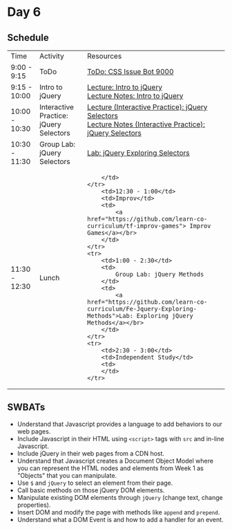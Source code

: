 # Day 6

## Schedule

<table>
    <tr>
        <td>Time</td>
        <td>Activity</td>
        <td>Resources</td>
    </tr>
    <tr>
        <td>9:00 - 9:15</td>
        <td>ToDo</td>
        <td>
            <a href="https://github.com/learn-co-curriculum/css-issue-bot-9000">ToDo: CSS Issue Bot 9000</a>
        </td>
    </tr>
    <tr>
        <td>9:15 - 10:00</td>
        <td>Intro to jQuery</td>
        <td>
            <a href="lectures/intro-to-jquery/LECTURE.md">Lecture: Intro to jQuery</a><br>
            <a href="lectures/intro-to-jquery">Lecture Notes: Intro to jQuery</a><br>
        </td>
    </tr>
    <tr>
        <td>10:00 - 10:30</td>
        <td>Interactive Practice: jQuery Selectors</td>
        <td>
            <a href="lectures/using-selectors/LECTURE.md">Lecture (Interactive Practice): jQuery Selectors</a><br>
            <a href="lectures/using-selectors">Lecture Notes (Interactive Practice): jQuery Selectors</a><br>
        </td>
    </tr>
    <tr>
        <td>10:30 - 11:30</td>
        <td>Group Lab: jQuery Selectors</td>
        <td>
            <a href="https://github.com/learn-co-curriculum/Fe-Jquery-Exploring-Selectors">Lab: jQuery Exploring Selectors</a></br>
        </td>
    </tr>
    <tr>
        <td>11:30 - 12:30</td>
        <td>Lunch</td>
        <td>
            
        </td>
    </tr>
        <td>12:30 - 1:00</td>
        <td>Improv</td>
        <td>
            <a href="https://github.com/learn-co-curriculum/tf-improv-games"> Improv Games</a></br>
        </td>
    </tr>
    <tr>
        <td>1:00 - 2:30</td>
        <td>
            Group Lab: jQuery Methods
        </td>
        <td>
            <a href="https://github.com/learn-co-curriculum/Fe-Jquery-Exploring-Methods">Lab: Exploring jQuery Methods</a></br>
        </td>
    </tr>
    <tr>
        <td>2:30 - 3:00</td>
        <td>Independent Study</td>
        <td>
        </td>
    </tr>
</table>

## SWBATs

+ Understand that Javascript provides a language to add behaviors to our web pages.
+ Include Javascript in their HTML using `<script>` tags with `src` and in-line Javascript.
+ Include jQuery in their web pages from a CDN host.
+ Understand that Javascript creates a Document Object Model where you can represent the HTML nodes and elements from Week 1 as "Objects" that you can manipulate.
+ Use `$` and `jQuery` to select an element from their page.
+ Call basic methods on those jQuery DOM elements.
+ Manipulate existing DOM elements through `jQuery` (change text, change properties).
+ Insert DOM and modify the page with methods like `append` and `prepend`.
+ Understand what a DOM Event is and how to add a handler for an event.
